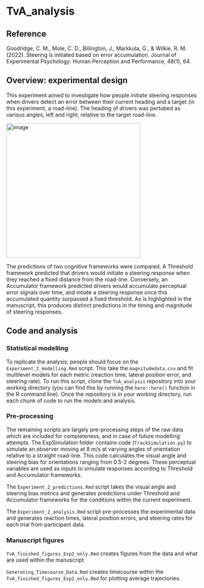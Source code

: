 # TvA_analysis

## Reference
Goodridge, C. M., Mole, C. D., Billington, J., Markkula, G., & Wilkie, R. M. (2022). Steering is initiated based on error accumulation. Journal of Experimental Psychology: Human Perception and Performance, 48(1), 64.

## Overview: experimental design 
This experiment aimed to investigate how people initiate steering responses when drivers detect an error between their current heading and a target (in this experiment, a road-line). The heading of drivers was pertubed as various angles, left and right, relative to the target road-line. 

<img width="353" alt="image" src="https://github.com/courtneygoodridge/TvA_analysis/assets/44811378/ee0cb499-2dc8-4dab-a88b-c1e0a9754136">

The predictions of two cognitive frameworks were compared. A Threshold framework predicted that drivers would initiate a steering response when they reached a fixed distance from the road-line. Conversely, an Accumulator framework predicted drivers would accumulate perceptual error signals over time, and intiate a steering response once this accumulated quantity surpassed a fixed threshold. As is highlighted in the manuscript, this produces distinct predictions in the timing and magnitude of steering responses. 

## Code and analysis
### Statistical modelling
To replicate the analysis, people should focus on the `Experiment_2_modelling.Rmd` script. This take the `magnitudedata.csv` and fit multilevel models for each metric (reaction time, lateral position error, and steering rate). To run this script, clone the `TvA_analysis` repository into your working directory (you can find this by running the `here::here()` function in the R command line). Once the repository is in your working directory, run each chunk of code to run the models and analysis. 

### Pre-processing
The remaining scripts are largely pre-processing steps of the raw data which are included for completeness, and in case of future modelling attempts. The ExpSimulation folder contains code (`TrackSimulation.py`) to simulate an observer moving at 8 m/s at varying angles of orientation relative to a straight road-line. This code calculates the visual angle and steering bias for orientations ranging from 0.5-2 degrees. These perceptual variables are used as inputs to simulate responses according to Threshold and Accumulator frameworks. 

The `Experiment_2_predictions.Rmd` script takes the visual angle and steering bias metrics and generates predictions under Threshold and Accumulator frameworks for the conditions within the current experiment.

The `Experiment_2_analysis.Rmd` script pre-processes the experimental data  and generates reaction times, lateral position errors, and steering rates for each trial from participant data. 

### Manuscript figures
`TvA_finished_figures_Exp2_only.Rmd` creates figures from the data and what are used within the manuscript. 

`Generating_Timecourse_Data.Rmd` creates timecourse within the `TvA_finished_figures_Exp2_only.Rmd` for plotting average trajectories. 

